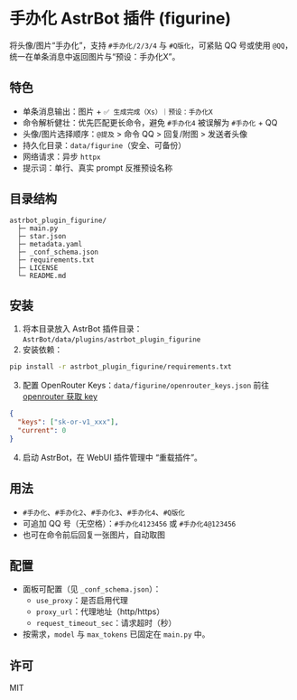 # 手办化 AstrBot 插件 (figurine)

将头像/图片“手办化”，支持 `#手办化/2/3/4` 与 `#Q版化`，可紧贴 QQ 号或使用 `@QQ`，统一在单条消息中返回图片与“预设：手办化X”。

## 特色
- 单条消息输出：图片 + `✅ 生成完成（Xs）｜预设：手办化X`
- 命令解析健壮：优先匹配更长命令，避免 `#手办化4` 被误解为 `#手办化` + QQ
- 头像/图片选择顺序：`@提及` > 命令 QQ > 回复/附图 > 发送者头像
- 持久化目录：`data/figurine`（安全、可备份）
- 网络请求：异步 `httpx`
- 提示词：单行、真实 prompt 反推预设名称

## 目录结构
```
astrbot_plugin_figurine/
  ├─ main.py
  ├─ star.json
  ├─ metadata.yaml
  ├─ _conf_schema.json
  ├─ requirements.txt
  ├─ LICENSE
  └─ README.md
```

## 安装
1) 将本目录放入 AstrBot 插件目录：`AstrBot/data/plugins/astrbot_plugin_figurine`
2) 安装依赖：
```bash
pip install -r astrbot_plugin_figurine/requirements.txt
```
3) 配置 OpenRouter Keys：`data/figurine/openrouter_keys.json`
前往 [openrouter 获取 key](https://openrouter.ai/settings/keys)
```json
{
  "keys": ["sk-or-v1_xxx"],
  "current": 0
}
```
4) 启动 AstrBot，在 WebUI 插件管理中 “重载插件”。

## 用法
- `#手办化`、`#手办化2`、`#手办化3`、`#手办化4`、`#Q版化`
- 可追加 QQ 号（无空格）：`#手办化4123456` 或 `#手办化4@123456`
- 也可在命令前后回复一张图片，自动取图

## 配置
- 面板可配置（见 `_conf_schema.json`）：
  - `use_proxy`：是否启用代理
  - `proxy_url`：代理地址（http/https）
  - `request_timeout_sec`：请求超时（秒）
- 按需求，`model` 与 `max_tokens` 已固定在 `main.py` 中。




## 许可
MIT
